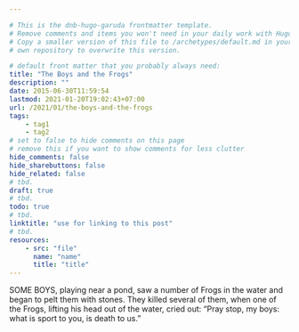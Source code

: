 ```yaml
---

# This is the dnb-hugo-garuda frontmatter template. 
# Remove comments and items you won't need in your daily work with Hugo.
# Copy a smaller version of this file to /archetypes/default.md in your
# own repository to overwrite this version.

# default front matter that you probably always need:
title: "The Boys and the Frogs"
description: ""
date: 2015-06-30T11:59:54
lastmod: 2021-01-20T19:02:43+07:00
url: /2021/01/the-boys-and-the-frogs
tags:
    - tag1
    - tag2
# set to false to hide comments on this page
# remove this if you want to show comments for less clutter
hide_comments: false
hide_sharebuttons: false
hide_related: false
# tbd.
draft: true
# tbd.
todo: true
# tbd.
linktitle: "use for linking to this post"
# tbd.
resources:
    - src: "file"
      name: "name"
      title: "title"
---
```

SOME BOYS, playing near a pond, saw a number of Frogs in the water and began to pelt them with stones. They killed several of them, when one of the Frogs, lifting his head out of the water, cried out: “Pray stop, my boys: what is sport to you, is death to us.”


